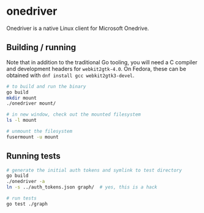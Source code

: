 onedriver
======================================

Onedriver is a native Linux client for Microsoft Onedrive. 

## Building / running

Note that in addition to the traditional Go tooling, you will need a C
compiler and development headers for `webkit2gtk-4.0`. On Fedora, these can be
obtained with `dnf install gcc webkit2gtk3-devel`.

```bash
# to build and run the binary
go build
mkdir mount
./onedriver mount/

# in new window, check out the mounted filesystem
ls -l mount 

# unmount the filesystem
fusermount -u mount
```

## Running tests

```bash
# generate the initial auth tokens and symlink to test directory
go build
./onedriver -a
ln -s ../auth_tokens.json graph/  # yes, this is a hack

# run tests
go test ./graph
```
